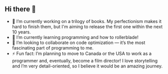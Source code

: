 ## Hi there 👋
- 🔭 I’m currently working on a trilogy of books. My perfectionism makes it hard to finish them, but I'm aiming to release the first one within the next 10 years.
- 🌱 I’m currently learning programming and how to rollerblade!
- 👯 I’m looking to collaborate on code optimization — it’s the most fascinating part of programming to me.
- ⚡ Fun fact: I’m planning to move to Canada or the USA to work as a programmer and, eventually, become a film director! I love storytelling and I’m very detail-oriented, so I believe it would be an amazing journey.
